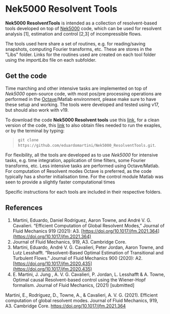 # Nek5000 Resolvent Tools

**Nek5000 ResolventTools** is intended as a collection of resolvent-based tools developed on top of [Nek5000](https://nek5000.mcs.anl.gov/) code, which can be used for resolvent analysis [1],  estimation and control [2,3] of incompressible flows. 

The tools used here share a set of routines, e.g. for reading/saving snapshots, computing Fourier transforms,  etc. These are stores in the "Libs" folder. Links for the routines used are created on each tool folder using the *importLibs* file on each subfolder.

## Get the code 
Time marching and other intensive tasks are implemented on top of *Nek5000* open-source code, with most pos/pre processing operations are performed in the [Octave](https://www.gnu.org/software/octave/)/Matlab environment, please make sure to have these setup and working. The tools were developed and tested using v17, but should also work with v19.

To download  the code **Nek5000 Resolvent tools** use this [link](https://github.com/eduardomartini/Nek5000_ResolventTools/archive/master.zip), for a clean version of the code, this [link](https://github.com/eduardomartini/Nek5000_ResolventTools/archive/examples.zip) to also obtain files needed to run the exaples, or by the terminal by typing: 
> `git clone https://github.com/eduardomartini/Nek5000_ResolventTools.git`.


For flexibility, all the tools are developed as to use *Nek5000* for intensive tasks, e.g. time integration, application of time filters, some Fourier transforms, etc. Less intensive tasks are performed using Octave/Matlab. For computation of Resolvent modes Octave is preferred, as the code typically has a shorter initialisation time. For the control module Matlab was seen to provide a slightly faster computational times   

Specific instructions for each tools are included in their respective folders. 

## References

1. Martini, Eduardo, Daniel Rodríguez, Aaron Towne, and André V. G. Cavalieri. “Efficient Computation of Global Resolvent Modes,”  Journal of Fluid Mechanics 919 (2021): A3. [https://doi.org/10.1017/jfm.2021.364](https://doi.org/10.1017/jfm.2021.364)
2. Journal of Fluid Mechanics, 919, A3. Cambridge Core. 
2. Martini, Eduardo, André V. G. Cavalieri, Peter Jordan, Aaron Towne, and Lutz Lesshafft. “Resolvent-Based Optimal Estimation of Transitional and Turbulent Flows.” Journal of Fluid Mechanics 900 (2020): A2. [https://doi.org/10.1017/jfm.2020.435](https://doi.org/10.1017/jfm.2020.435)
3. E. Martini, J. Jung ,  A. V. G. Cavalieri, P. Jordan, L. Lesshafft & A. Towne, Optimal causal Resolvent-based control using the Wiener-Hopf formalism. Journal of Fluid Mechanics, (2021) [submitted]






Martini, E., Rodríguez, D., Towne, A., & Cavalieri, A. V. G. (2021). Efficient computation of global resolvent modes. Journal of Fluid Mechanics, 919, A3. Cambridge Core. https://doi.org/10.1017/jfm.2021.364
